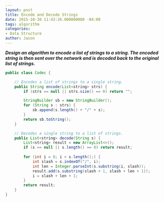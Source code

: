 ```yaml
---
layout: post
title: Encode and Decode Strings
date: 2015-10-30 11:43:26.000000000 -04:00
tags: algorithm
categories:
- Data Structure
author: Jason
---
```

<p><strong><em>Design an algorithm to encode a list of strings to a string. The encoded string is then sent over the network and is decoded back to the original list of strings.</em></strong></p>


``` java
public class Codec {

    // Encodes a list of strings to a single string.
    public String encode(List<string> strs) {
        if (strs == null || strs.size() == 0) return "";

        StringBuilder sb = new StringBuilder();
        for (String s : strs) {
            sb.append(s.length() + "/" + s);
        }
        return sb.toString();
    }

    // Decodes a single string to a list of strings.
    public List<string> decode(String s) {
        List<string> result = new ArrayList<>();
        if (s == null || s.length() == 0) return result;
        
        for (int i = 0; i < s.length();) {
            int slash = s.indexOf("/", i);
            int len = Integer.parseInt(s.substring(i, slash));
            result.add(s.substring(slash + 1, slash + len + 1));
            i = slash + len + 1;
        }
        return result;
    }
}
```
